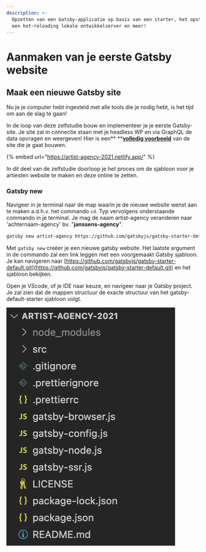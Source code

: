 ```yaml
---
description: >-
  Opzetten van een Gatsby-applicatie op basis van een starter, het opstarten van
  een hot-reloading lokale ontwikkelserver en meer!
---
```


# Aanmaken van je eerste Gatsby website

## Maak een nieuwe Gatsby site

Nu je je computer hebt ingesteld met alle tools die je nodig hebt, is het tijd om aan de slag te gaan!

In de loop van deze zelfstudie bouw en implementeer je je eerste Gatsby-site. Je site zal in connectie staan met je headless WP en via GraphQL de data opvragen en weergeven! Hier is een** **[**volledig voorbeeld**](https://artist-agency-2021.netlify.app) van de site die je gaat bouwen.

{% embed url="https://artist-agency-2021.netlify.app/" %}

In dit deel van de zelfstudie doorloop je het proces om de sjabloon voor je artiesten website te maken en deze online te zetten.

### Gatsby new

Navigeer in je terminal naar de map waarin je de nieuwe website wenst aan te maken a.d.h.v. het commando `cd`. Typ vervolgens onderstaande commando in je terminal. Je mag de naam artist-agency veranderen naar 'achternaam-agency' bv. "**janssens-agency**".

```bash
gatsby new artist-agency https://github.com/gatsbyjs/gatsby-starter-default.git 
```

Met `gatsby new` creëer je een nieuwe gatsby website. Het laatste argument in de commando zal een link leggen met een voorgemaakt Gatsby sjabloon. Je kan navigeren naar [https://github.com/gatsbyjs/gatsby-starter-default.git](https://github.com/gatsbyjs/gatsby-starter-default.git) en het sjabloon bekijken.

Open je VScode, of je IDE naar keuze, en navigeer naar je Gatsby project. Je zal zien dat de mappen structuur de exacte structuur van het gatsby-default-starter sjabloon volgt.

![](<../../.gitbook/assets/image (94).png>)
